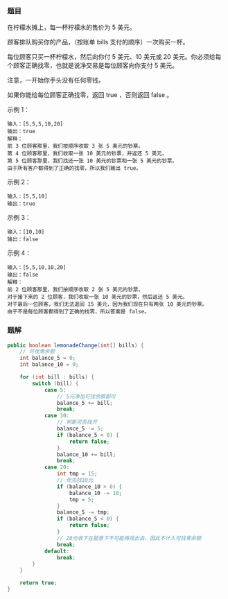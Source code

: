 ### 题目

在柠檬水摊上，每一杯柠檬水的售价为 5 美元。

顾客排队购买你的产品，（按账单 bills 支付的顺序）一次购买一杯。

每位顾客只买一杯柠檬水，然后向你付 5 美元、10 美元或 20 美元。你必须给每个顾客正确找零，也就是说净交易是每位顾客向你支付 5 美元。

注意，一开始你手头没有任何零钱。

如果你能给每位顾客正确找零，返回 true ，否则返回 false 。

示例 1：

```
输入：[5,5,5,10,20]
输出：true
解释：
前 3 位顾客那里，我们按顺序收取 3 张 5 美元的钞票。
第 4 位顾客那里，我们收取一张 10 美元的钞票，并返还 5 美元。
第 5 位顾客那里，我们找还一张 10 美元的钞票和一张 5 美元的钞票。
由于所有客户都得到了正确的找零，所以我们输出 true。
```

示例 2：

```
输入：[5,5,10]
输出：true
```

示例 3：

```
输入：[10,10]
输出：false
```

示例 4：

```
输入：[5,5,10,10,20]
输出：false
解释：
前 2 位顾客那里，我们按顺序收取 2 张 5 美元的钞票。
对于接下来的 2 位顾客，我们收取一张 10 美元的钞票，然后返还 5 美元。
对于最后一位顾客，我们无法退回 15 美元，因为我们现在只有两张 10 美元的钞票。
由于不是每位顾客都得到了正确的找零，所以答案是 false。
```

### 题解

```Java
public boolean lemonadeChange(int[] bills) {
    // 可找零余额
    int balance_5 = 0;
    int balance_10 = 0;

    for (int bill : bills) {
        switch (bill) {
            case 5:
                // 5元净加可找余额即可
                balance_5 += bill;
                break;
            case 10:
                // 判断可否找开
                balance_5 -= 5;
                if (balance_5 < 0) {
                    return false;
                }
                balance_10 += bill;
                break;
            case 20:
                int tmp = 15;
                // 优先找10元
                if (balance_10 > 0) {
                    balance_10 -= 10;
                    tmp = 5;
                }
                balance_5 -= tmp;
                if (balance_5 < 0) {
                    return false;
                }
                // 20元收下在题意下不可能再找出去，因此不计入可找零余额
                break;
            default:
                break;
        }
    }

    return true;
}
```